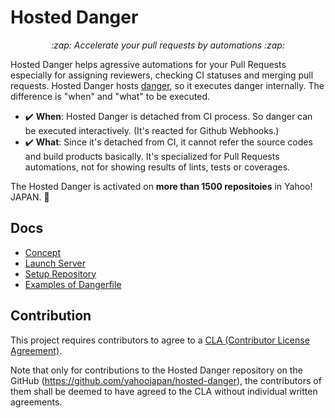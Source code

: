 # Hosted Danger

<p align="center">
  <i>:zap: Accelerate your pull requests by automations :zap:</i>
</p>

Hosted Danger helps agressive automations for your Pull Requests especially for assigning reviewers, checking CI statuses and merging pull requests.
Hosted Danger hosts [danger](https://github.com/danger/danger), so it executes danger internally.
The difference is "when" and "what" to be executed.

- :heavy_check_mark: **When**: Hosted Danger is detached from CI process. So danger can be executed interactively. (It's reacted for Github Webhooks.)
- :heavy_check_mark: **What**: Since it's detached from CI, it cannot refer the source codes and build products basically. It's specialized for Pull Requests automations, not for showing results of lints, tests or coverages.

The Hosted Danger is activated on **more than 1500 repositoies** in Yahoo! JAPAN. :rocket:

## Docs
- [Concept](/docs/concept.md)
- [Launch Server](/docs/launch_server.md)
- [Setup Repository](/docs/setup_repository.md)
- [Examples of Dangerfile](/docs/example_of_dangerfile.md)

## Contribution

This project requires contributors to agree to a [CLA (Contributor License Agreement)](https://gist.github.com/ydnjp/3095832f100d5c3d2592).

Note that only for contributions to the Hosted Danger repository on the GitHub (https://github.com/yahoojapan/hosted-danger), the contributors of them shall be deemed to have agreed to the CLA without individual written agreements.
